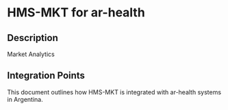 # HMS-MKT for ar-health

## Description

Market Analytics

## Integration Points

This document outlines how HMS-MKT is integrated with ar-health systems in Argentina.
